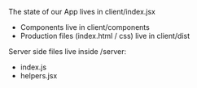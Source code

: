 The state of our App lives in client/index.jsx
- Components live in client/components
- Production files (index.html / css) live in client/dist

Server side files live inside /server:
- index.js
- helpers.jsx
